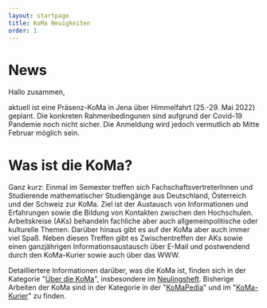```yaml
---
layout: startpage
title: KoMa Neuigkeiten
order: 1
---
```


# News


Hallo zusammen,

aktuell ist eine Präsenz-KoMa in Jena über Himmelfahrt (25.-29. Mai 2022) geplant.
Die konkreten Rahmenbedingunen sind aufgrund der Covid-19 Pandemie noch nicht sicher.
Die Anmeldung wird jedoch vermutlich ab Mitte Februar möglich sein.


# Was ist die KoMa?


Ganz kurz: Einmal im Semester treffen sich FachschaftsvertreterInnen und Studierende mathematischer Studiengänge aus Deutschland, Österreich und der Schweiz zur KoMa. Ziel ist der Austausch von Informationen und Erfahrungen sowie die Bildung von Kontakten zwischen den Hochschulen. Arbeitskreise (AKs) behandeln fachliche aber auch allgemeinpolitische oder kulturelle Themen. Darüber hinaus gibt es auf der KoMa aber auch immer viel Spaß. Neben diesen Treffen gibt es Zwischentreffen der AKs sowie einen ganzjährigen Informationsaustausch über E-Mail und postwendend durch den KoMa-Kurier sowie auch über das WWW.

Detailliertere Informationen darüber, was die KoMa ist, finden sich in der Kategorie "[Über die KoMa](./ueber_die_koma/)", insbesondere im [Neulingsheft](./publikationen/neulingsheft/). Bisherige Arbeiten der KoMa sind in der Kategorie in der "[KoMaPedia](./KoMaPedia/)" und im "[KoMa-Kurier](./publikationen/koma-kurier/)" zu finden.
